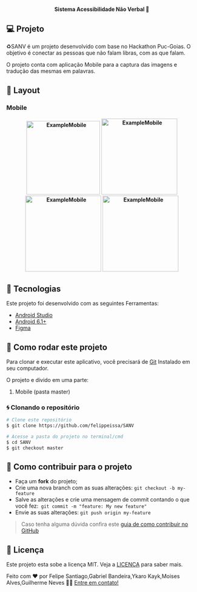

<h4 align="center"> 
	Sistema Acessibilidade Não Verbal 🚀
</h4>
<p align="center">

## 💻 Projeto

♻️SANV é um projeto desenvolvido com base no Hackathon Puc-Goias. O objetivo é conectar as pessoas que não falam libras, com as que falam.

O projeto conta com aplicação Mobile para a captura das imagens e tradução das mesmas em palavras.

## 🎨 Layout

### Mobile

<h4 align="center">
  <img alt="ExampleMobile" title="ExampleMobile" src=".github/app-full.gif" width="194px" />
  <img alt="ExampleMobile" title="ExampleMobile" src=".github/app-home-full.jpg" width="200px" />
  <img alt="ExampleMobile" title="ExampleMobile" src=".github/app-point.jpg" width="200px" />
  <img alt="ExampleMobile" title="ExampleMobile" src=".github/app-detail.jpg" width="200px" />
</h4>

## :hammer: Tecnologias

Este projeto foi desenvolvido com as seguintes Ferramentas:

- [Android Studio][androidstudio]
- [Android 6.1+][android]
- [Figma][figma]

## 🚀 Como rodar este projeto

Para clonar e executar este aplicativo, você precisará de [Git](https://git-scm.com) Instalado em seu computador.

O projeto e divido em uma parte:

1. Mobile (pasta master) 

### :cyclone: Clonando o repositório

```bash
# Clone este repositório
$ git clone https://github.com/felippeissa/SANV

# Acesse a pasta do projeto no terminal/cmd
$ cd SANV
$ git checkout master
```

## 🤔 Como contribuir para o projeto

- Faça um **fork** do projeto;
- Crie uma nova branch com as suas alterações: `git checkout -b my-feature`
- Salve as alterações e crie uma mensagem de commit contando o que você fez:` git commit -m "feature: My new feature"`
- Envie as suas alterações: `git push origin my-feature`

> Caso tenha alguma dúvida confira este [guia de como contribuir no GitHub](https://github.com/firstcontributions/first-contributions)

## :memo: Licença

Este projeto esta sobe a licença MIT. Veja a [LICENÇA][license] para saber mais.


Feito com ❤️ por Felipe Santiago,Gabriel Bandeira,Ykaro Kayk,Moises Alves,Guilherme Neves 👋🏽 [Entre em contato!](https://www.linkedin.com/in/issafe/)

[androidstudio]: https://developer.android.com/studio
[android]: https://developer.android.com/studio
[figma]: https://www.figma.com
[license]: https://opensource.org/licenses/MIT
